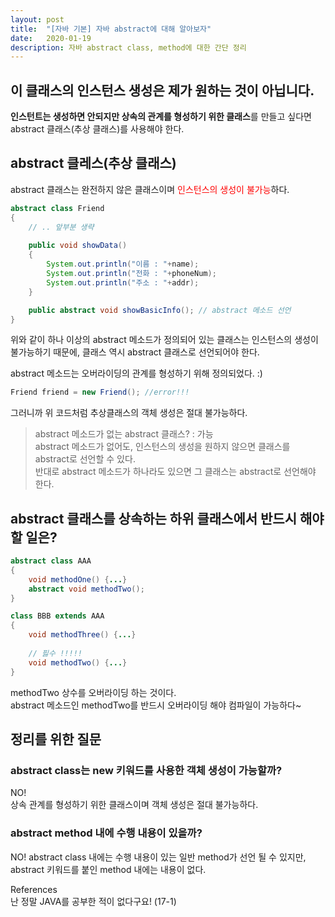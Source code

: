 ```yaml
---
layout: post
title:  "[자바 기본] 자바 abstract에 대해 알아보자"
date:   2020-01-19
description: 자바 abstract class, method에 대한 간단 정리
---
```


## 이 클래스의 인스턴스 생성은 제가 원하는 것이 아닙니다.

**인스턴트는 생성하면 안되지만 상속의 관계를 형성하기 위한 클래스**를 만들고 싶다면 abstract 클래스(추상 클래스)를 사용해야 한다.  


## abstract 클레스(추상 클래스)

abstract 클래스는 완전하지 않은 클래스이며 <span style="color:red">인스턴스의 생성이 불가능</span>하다.  

~~~ java
abstract class Friend
{
    // .. 앞부분 생략
    
    public void showData()
    {
        System.out.println("이름 : "+name);
        System.out.println("전화 : "+phoneNum);
        System.out.println("주소 : "+addr);
    }

    public abstract void showBasicInfo(); // abstract 메소드 선언
}
~~~

위와 같이 하나 이상의 abstract 메소드가 정의되어 있는 클래스는 인스턴스의 생성이 불가능하기 때문에, 클래스 역시 abstract 클래스로 선언되어야 한다.  

abstract 메소드는 오버라이딩의 관계를 형성하기 위해 정의되었다. :)  

~~~ java
Friend friend = new Friend(); //error!!!
~~~
그러니까 위 코드처럼 추상클래스의 객체 생성은 절대 불가능하다.  

> abstract 메소드가 없는 abstract 클래스? : 가능  
abstract 메소드가 없어도, 인스턴스의 생성을 원하지 않으면 클래스를 abstract로 선언할 수 있다.  
반대로 abstract 메소드가 하나라도 있으면 그 클래스는 abstract로 선언해야 한다.  

## abstract 클래스를 상속하는 하위 클래스에서 반드시 해야 할 일은?  

~~~ java
abstract class AAA
{
    void methodOne() {...}
    abstract void methodTwo();
}

class BBB extends AAA
{
    void methodThree() {...}
    
    // 핋수 !!!!!
    void methodTwo() {...}
}
~~~

methodTwo 상수를 오버라이딩 하는 것이다.  
abstract 메소드인 methodTwo를 반드시 오버라이딩 해야 컴파일이 가능하다~  

## 정리를 위한 질문 

### abstract class는 new 키워드를 사용한 객체 생성이 가능할까? 
NO!  
상속 관계를 형성하기 위한 클래스이며 객체 생성은 절대 불가능하다.  
  

### abstract method 내에 수행 내용이 있을까?  
NO!
abstract class 내에는 수행 내용이 있는 일반 method가 선언 될 수 있지만,  
abstract 키워드를 붙인 method 내에는 내용이 없다.  





References  
난 정말 JAVA를 공부한 적이 없다구요! (17-1)  